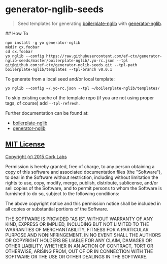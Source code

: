 # generator-nglib-seeds

> Seed templates for generating [boilerplate-nglib](https://github.com/cork-labs/boilerplate-nglib) with [generator-nglib](https://github.com/cork-labs/generator-nglib).

## How To

```
npm install -g yo generator-nglib
mkdir cx.foobar
cd cx.foobar
yo nglib --config https://raw.githubusercontent.com/ef-ctx/generator-nglib-seeds/master/boilerplate-nglib/.yo-rc.json --tpl git@github.com:ef-ctx/generator-nglib-seeds.git --tpl-path boilerplate-nglib/templates --tpl-branch v0.0.1
```

To generate from a local seed and/or local template:

```
yo nglib --config ~/.yo-rc.json --tpl ~/boilerplate-nglib/templates/
```

To skip existing cache of the template repo (if you are not using proper tags, of course) add `--tpl-refresh`.

Further documentation can be found at:
- [boilerplate-nglib](https://github.com/cork-labs/boilerplate-nglib)
- [generator-nglib](https://github.com/cork-labs/generator-nglib)


## [MIT License](LICENSE-MIT)

[Copyright (c) 2015 Cork Labs](http://cork-labs.mit-license.org/2015)

Permission is hereby granted, free of charge, to any person obtaining a copy of
this software and associated documentation files (the "Software"), to deal in
the Software without restriction, including without limitation the rights to
use, copy, modify, merge, publish, distribute, sublicense, and/or sell copies of
the Software, and to permit persons to whom the Software is furnished to do so,
subject to the following conditions:

The above copyright notice and this permission notice shall be included in all
copies or substantial portions of the Software.

THE SOFTWARE IS PROVIDED "AS IS", WITHOUT WARRANTY OF ANY KIND, EXPRESS OR
IMPLIED, INCLUDING BUT NOT LIMITED TO THE WARRANTIES OF MERCHANTABILITY, FITNESS
FOR A PARTICULAR PURPOSE AND NONINFRINGEMENT. IN NO EVENT SHALL THE AUTHORS OR
COPYRIGHT HOLDERS BE LIABLE FOR ANY CLAIM, DAMAGES OR OTHER LIABILITY, WHETHER
IN AN ACTION OF CONTRACT, TORT OR OTHERWISE, ARISING FROM, OUT OF OR IN
CONNECTION WITH THE SOFTWARE OR THE USE OR OTHER DEALINGS IN THE SOFTWARE.
